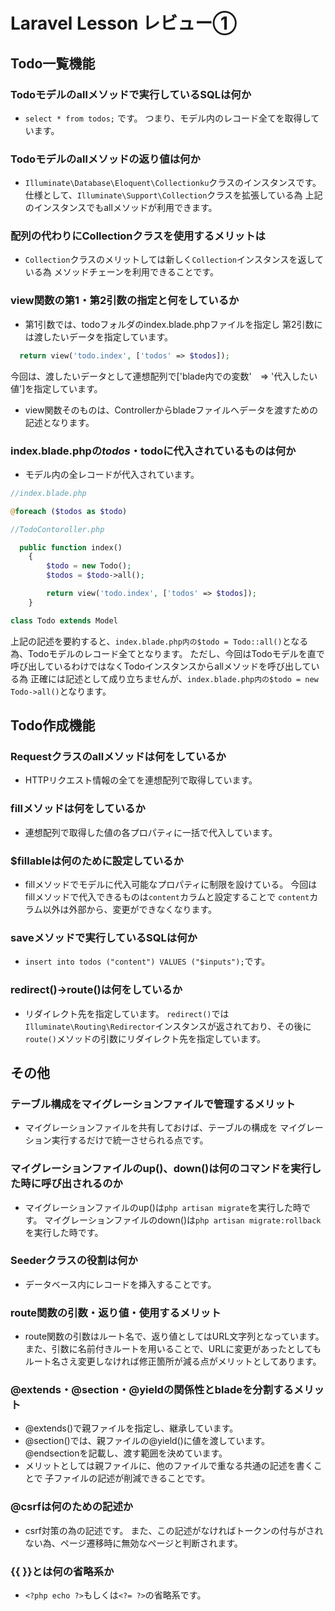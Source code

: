 # Laravel Lesson レビュー①

## Todo一覧機能

### Todoモデルのallメソッドで実行しているSQLは何か
* `select * from todos;` です。
つまり、モデル内のレコード全てを取得しています。

### Todoモデルのallメソッドの返り値は何か
* `Illuminate\Database\Eloquent\Collectionku`クラスのインスタンスです。
仕様として、`Illuminate\Support\Collection`クラスを拡張している為
上記のインスタンスでもallメソッドが利用できます。

### 配列の代わりにCollectionクラスを使用するメリットは
* `Collection`クラスのメリットしては新しく`Collection`インスタンスを返している為
メソッドチェーンを利用できることです。

### view関数の第1・第2引数の指定と何をしているか
* 第1引数では、todoフォルダのindex.blade.phpファイルを指定し
第2引数には渡したいデータを指定しています。
```php
  return view('todo.index', ['todos' => $todos]);
```
今回は、渡したいデータとして連想配列で['blade内での変数'　=> '代入したい値']を指定しています。

* view関数そのものは、Controllerからbladeファイルへデータを渡すための記述となります。

### index.blade.phpの$todos・$todoに代入されているものは何か
* モデル内の全レコードが代入されています。
```php
//index.blade.php

@foreach ($todos as $todo)
```
```php　
//TodoContoroller.php

  public function index()
    {
        $todo = new Todo();
        $todos = $todo->all();

        return view('todo.index', ['todos' => $todos]);
    }
```
```php
class Todo extends Model
```
上記の記述を要約すると、`index.blade.php内の$todo = Todo::all()`となる為、Todoモデルのレコード全てとなります。
ただし、今回はTodoモデルを直で呼び出しているわけではなくTodoインスタンスからallメソッドを呼び出している為
正確には記述として成り立ちませんが、`index.blade.php内の$todo = new Todo->all()`となります。

## Todo作成機能

### Requestクラスのallメソッドは何をしているか
* HTTPリクエスト情報の全てを連想配列で取得しています。

### fillメソッドは何をしているか
* 連想配列で取得した値の各プロパティに一括で代入しています。

### $fillableは何のために設定しているか
* fillメソッドでモデルに代入可能なプロパティに制限を設けている。
今回はfillメソッドで代入できるものは`content`カラムと設定することで
`content`カラム以外は外部から、変更ができなくなります。

### saveメソッドで実行しているSQLは何か
* `insert into todos ("content") VALUES ("$inputs");`です。

### redirect()->route()は何をしているか
* リダイレクト先を指定しています。
`redirect()`では`Illuminate\Routing\Redirector`インスタンスが返されており、その後に
`route()`メソッドの引数にリダイレクト先を指定しています。

## その他

### テーブル構成をマイグレーションファイルで管理するメリット
* マイグレーションファイルを共有しておけば、テーブルの構成を
マイグレーション実行するだけで統一させられる点です。

### マイグレーションファイルのup()、down()は何のコマンドを実行した時に呼び出されるのか
* マイグレーションファイルのup()は`php artisan migrate`を実行した時です。
マイグレーションファイルのdown()は`php artisan migrate:rollback`を実行した時です。

### Seederクラスの役割は何か
* データベース内にレコードを挿入することです。

### route関数の引数・返り値・使用するメリット
* route関数の引数はルート名で、返り値としてはURL文字列となっています。
また、引数に名前付きルートを用いることで、URLに変更があったとしても
ルート名さえ変更しなければ修正箇所が減る点がメリットとしてあります。

### @extends・@section・@yieldの関係性とbladeを分割するメリット
* @extends()で親ファイルを指定し、継承しています。
* @section()では、親ファイルの@yield()に値を渡しています。
@endsectionを記載し、渡す範囲を決めています。
* メリットとしては親ファイルに、他のファイルで重なる共通の記述を書くことで
子ファイルの記述が削減できることです。

### @csrfは何のための記述か
* csrf対策の為の記述です。
また、この記述がなければトークンの付与がされない為、ページ遷移時に無効なページと判断されます。

### {{ }}とは何の省略系か
* `<?php echo ?>`もしくは`<?= ?>`の省略系です。
